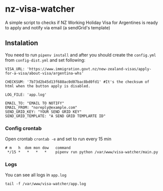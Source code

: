# nz-visa-watcher
A simple script to checks if NZ Working Holiday Visa for Argentines is ready to apply and notify via email (a sendGrid's template)

## Instalation

You need to run `pipenv install` and after you should create the `config.yml` from `config-dist.yml` and set following:
```
VISA_URL: 'https://www.immigration.govt.nz/new-zealand-visas/apply-for-a-visa/about-visa/argentina-whs'

CHECKSUM: '7b73d2b45d13f688ac0d07bac8bd0fd1' #It's the checksum of html when the button apply is disabled.

LOG_FILE: 'app.log'

EMAIL_TO: "EMAIL TO NOTIFY"
EMAIL_FROM: "noreply@example.com"
SEND_GRID_KEY: "YOUR SEND GRID KEY"
SEND_GRID_TEMPLATE: "A SEND GRID TEMPLARTE ID"
```
### Config crontab

Open crontab `crontab -e` and set to run every 15  min
```
# m   h  dom mon dow   command
 */15 *   *   *   *    pipenv run python /var/www/visa-watcher/main.py
```

### Logs
You can see all logs in `app.log`
```
tail -f /var/www/visa-watcher/app.log
```
